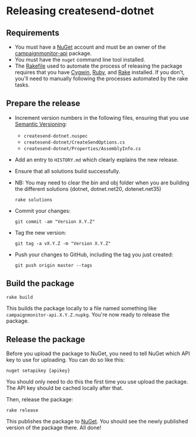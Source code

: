 # Releasing createsend-dotnet

## Requirements

- You must have a [NuGet](https://www.nuget.org/) account and must be an owner of the [campaignmonitor-api](https://www.nuget.org/packages/campaignmonitor-api) package.
- You must have the `nuget` command line tool installed.
- The [Rakefile](https://github.com/campaignmonitor/createsend-dotnet/blob/master/Rakefile) used to automate the process of releasing the package requires that you have [Cygwin](http://www.cygwin.com/), [Ruby](http://www.ruby-lang.org/en/), and [Rake](http://rake.rubyforge.org/) installed. If you don't, you'll need to manually following the processes automated by the rake tasks.

## Prepare the release

- Increment version numbers in the following files, ensuring that you use [Semantic Versioning](http://semver.org/):
  * `createsend-dotnet.nuspec`
  * `createsend-dotnet/CreateSendOptions.cs`
  * `createsend-dotnet/Properties/AssemblyInfo.cs`
- Add an entry to `HISTORY.md` which clearly explains the new release.
- Ensure that all solutions build successfully. 
- NB: You may need to clear the bin and obj folder when you are building the different solutions (dotnet, dotnet.net20, dotenet.net35)

  ```
  rake solutions
  ```

- Commit your changes:

  ```
  git commit -am "Version X.Y.Z"
  ```

- Tag the new version:

  ```
  git tag -a vX.Y.Z -m "Version X.Y.Z"
  ```

- Push your changes to GitHub, including the tag you just created:

  ```
  git push origin master --tags
  ```

## Build the package

```
rake build
```

This builds the package locally to a file named something like `campaignmonitor-api.X.Y.Z.nupkg`. You're now ready to release the package.

## Release the package

Before you upload the package to NuGet, you need to tell NuGet which API key to use for uploading. You can do so like this:

```
nuget setapikey {apikey}
```

You should only need to do this the first time you use upload the package. The API key should be cached locally after that.

Then, release the package:

```
rake release
```

This publishes the package to [NuGet](https://www.nuget.org/packages/campaignmonitor-api). You should see the newly published version of the package there. All done!
